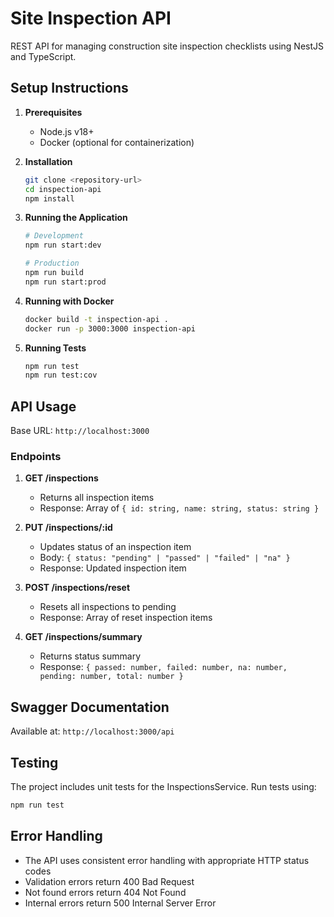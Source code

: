 # Site Inspection API

REST API for managing construction site inspection checklists using NestJS and TypeScript.

## Setup Instructions

1. **Prerequisites**
   - Node.js v18+
   - Docker (optional for containerization)

2. **Installation**
   ```bash
   git clone <repository-url>
   cd inspection-api
   npm install
   ```

3. **Running the Application**
   ```bash
   # Development
   npm run start:dev

   # Production
   npm run build
   npm run start:prod
   ```

4. **Running with Docker**
   ```bash
   docker build -t inspection-api .
   docker run -p 3000:3000 inspection-api
   ```

5. **Running Tests**
   ```bash
   npm run test
   npm run test:cov
   ```

## API Usage

Base URL: `http://localhost:3000`

### Endpoints

1. **GET /inspections**
   - Returns all inspection items
   - Response: Array of `{ id: string, name: string, status: string }`

2. **PUT /inspections/:id**
   - Updates status of an inspection item
   - Body: `{ status: "pending" | "passed" | "failed" | "na" }`
   - Response: Updated inspection item

3. **POST /inspections/reset**
   - Resets all inspections to pending
   - Response: Array of reset inspection items

4. **GET /inspections/summary**
   - Returns status summary
   - Response: `{ passed: number, failed: number, na: number, pending: number, total: number }`

## Swagger Documentation
Available at: `http://localhost:3000/api`

## Testing
The project includes unit tests for the InspectionsService. Run tests using:
```bash
npm run test
```

## Error Handling
- The API uses consistent error handling with appropriate HTTP status codes
- Validation errors return 400 Bad Request
- Not found errors return 404 Not Found
- Internal errors return 500 Internal Server Error
```#   I n s p e c t i o n  
 